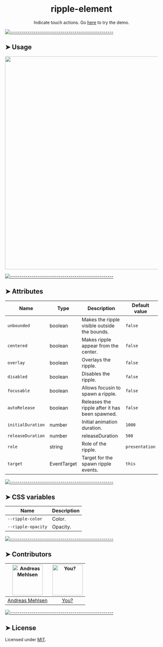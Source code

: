 <h1 align="center">ripple-element</h1>
<p align="center">Indicate touch actions. Go <a href="http://elem.dev/demo/ripple">here</a> to try the demo.</p>


[![-----------------------------------------------------](https://raw.githubusercontent.com/andreasbm/readme/master/assets/lines/colored.png)](#usage)

## ➤ Usage

<a href="http://elem.dev/demo/ripple" align="center">
  <img src="https://raw.githubusercontent.com/andreasbm/elements/master/screenshots/ripple-element.png?token=AF-iBfW58puayCKEgAhQxjkFbGJsFLBeks5chEq4wA%3D%3D" width="700" />
</a>


[![-----------------------------------------------------](https://raw.githubusercontent.com/andreasbm/readme/master/assets/lines/colored.png)](#attributes)

## ➤ Attributes

| Name | Type | Description | Default value |
| ------- | ------- | ------- | ------- |
| `unbounded` | boolean | Makes the ripple visible outside the bounds. | `false` |
| `centered` | boolean | Makes ripple appear from the center. | `false` |
| `overlay` | boolean | Overlays the ripple. | `false` |
| `disabled` | boolean | Disables the ripple. | `false` |
| `focusable` | boolean | Allows focusin to spawn a ripple. | `false` |
| `autoRelease` | boolean | Releases the ripple after it has been spawned. | `false` |
| `initialDuration` | number | Initial animation duration. | `1000` |
| `releaseDuration` | number | releaseDuration | `500` |
| `role` | string | Role of the ripple. | `presentation` |
| `target` | EventTarget | Target for the spawn ripple events. | `this` |


[![-----------------------------------------------------](https://raw.githubusercontent.com/andreasbm/readme/master/assets/lines/colored.png)](#css-variables)

## ➤ CSS variables

| Name | Description |
| ------- | ------- |
| `--ripple-color` | Color. |
| `--ripple-opacity` | Opacity. |


[![-----------------------------------------------------](https://raw.githubusercontent.com/andreasbm/readme/master/assets/lines/colored.png)](#contributors)

## ➤ Contributors
	
|[<img alt="Andreas Mehlsen" src="https://avatars1.githubusercontent.com/u/6267397?s=460&v=4" width="100">](https://twitter.com/andreasmehlsen) | [<img alt="You?" src="https://joeschmoe.io/api/v1/random" width="100">](https://github.com/andreasbm/elements/blob/master/CONTRIBUTING.md)|
|:---: | :---:|
|[Andreas Mehlsen](https://twitter.com/andreasmehlsen) | [You?](https://github.com/andreasbm/elements/blob/master/CONTRIBUTING.md)|

[![-----------------------------------------------------](https://raw.githubusercontent.com/andreasbm/readme/master/assets/lines/colored.png)](#license)

## ➤ License
	
Licensed under [MIT](https://opensource.org/licenses/MIT).